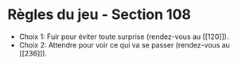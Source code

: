 # Règles du jeu - Section 108

- Choix 1: Fuir pour éviter toute surprise (rendez-vous au [[120]]).
- Choix 2: Attendre pour voir ce qui va se passer (rendez-vous au [[236]]).